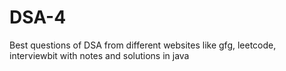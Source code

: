 # DSA-4
Best questions of DSA from different websites like gfg, leetcode, interviewbit with notes and solutions in java
